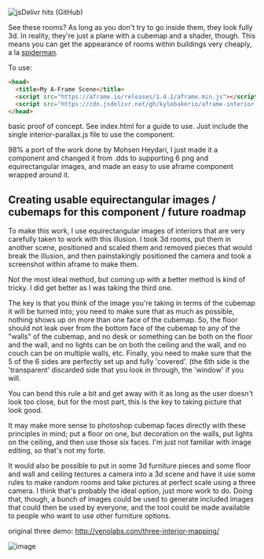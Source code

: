 <!-- github -->
![jsDelivr hits (GitHub)](https://img.shields.io/jsdelivr/gh/hm/kylebakerio/aframe-interior-parallax-mapping)

See these rooms? As long as you don't try to go inside them, they look fully 3d. In reality, they're just a plane with a cubemap and a shader, though. This means you can get the appearance of rooms within buildings very cheaply, a la [spiderman](https://www.youtube.com/watch?v=eX7x1mJrQJs).

To use:

```html
<head>
  <title>My A-Frame Scene</title>
  <script src="https://aframe.io/releases/1.4.1/aframe.min.js"></script>
  <script src="https://cdn.jsdelivr.net/gh/kylebakerio/aframe-interior-parallax-mapping@1.0.0/interior-parallax.js"></script>
</head>
```

basic proof of concept. See index.html for a guide to use. Just include the single interior-parallax.js file to use the component.

98% a port of the work done by Mohsen Heydari, I just made it a component and changed it from .dds to supporting 6 png and equirectangular images, and made an easy to use aframe component wrapped around it.

## Creating usable equirectangular images / cubemaps for this component / future roadmap

To make this work, I use equirectangular images of interiors that are very carefully taken to work with this illusion. I took 3d rooms, put them in another scene, positioned and scaled them and removed pieces that would break the illusion, and then painstakingly positioned the camera and took a screenshot within aframe to make them.

Not the most ideal method, but coming up with a better method is kind of tricky. I did get better as I was taking the third one.

The key is that you think of the image you're taking in terms of the cubemap it will be turned into; you need to make sure that as much as possible, nothing shows up on more than one face of the cubemap. So, the floor should not leak over from the bottom face of the cubemap to any of the "walls" of the cubemap, and no desk or something can be both on the floor and the wall, and no lights can be on both the ceiling and the wall, and no couch can be on multiple walls, etc. Finally, you need to make sure that the 5 of the 6 sides are perfectly set up and fully 'covered'. (the 6th side is the 'transparent' discarded side that you look in through, the 'window' if you will.

You can bend this rule a bit and get away with it as long as the user doesn't look too close, but for the most part, this is the key to taking picture that look good.

It may make more sense to photoshop cubemap faces directly with these principles in mind; put a floor on one, but decoration on the walls, put lights on the ceiling, and then use those six faces. I'm just not familiar with image editing, so that's not my forte.

It would also be possible to put in some 3d furniture pieces and some floor and wall and ceiling tectures a camera into a 3d scene and have it use some rules to make random rooms and take pictures at perfect scale using a three camera. I think that's probably the ideal option, just more work to do.
Doing that, though, a bunch of images could be used to generate included images that could then be used by everyone, and the tool could be made available to people who want to use other furniture options.

original three demo:
http://venolabs.com/three-interior-mapping/

![image](https://user-images.githubusercontent.com/6391152/221391517-899eda8c-9299-4756-b2f2-d15e99442867.png)
